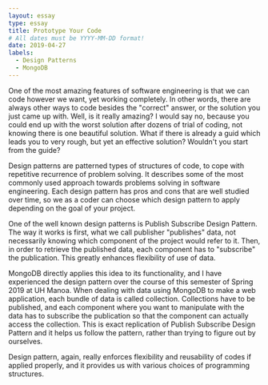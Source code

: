 ```yaml
---
layout: essay
type: essay
title: Prototype Your Code
# All dates must be YYYY-MM-DD format!
date: 2019-04-27
labels:
  - Design Patterns
  - MongoDB
---
```


One of the most amazing features of software engineering is that we can code however we want, yet working completely. In other words, there are always other ways to code besides the "correct" answer, or the solution you just came up with. Well, is it really amazing? I would say no, because you could end up with the worst solution after dozens of trial of coding, not knowing there is one beautiful solution. What if there is already a guid which leads you to very rough, but yet an effective solution? Wouldn't you start from the guide?

Design patterns are patterned types of structures of code, to cope with repetitive recurrence of problem solving. It describes some of the most commonly used approach towards problems solving in software engineering. Each design pattern has pros and cons that are well studied over time, so we as a coder can choose which design pattern to apply depending on the goal of your project. 

One of the well known design patterns is Publish Subscribe Design Pattern. The way it works is first, what we call publisher "publishes" data, not necessarily knowing which component of the project would refer to it. Then, in order to retrieve the published data, each component has to "subscribe" the publication. This greatly enhances flexibility of use of data. 

MongoDB directly applies this idea to its functionality, and I have experienced the design pattern over the course of this semester of Spring 2019 at UH Manoa. When dealing with data using MongoDB to make a web application, each bundle of data is called collection. Collections have to be published, and each component where you want to manipulate with the data has to subscribe the publication so that the component can actually access the collection. This is exact replication of Publish Subscribe Design Pattern and it helps us follow the pattern, rather than trying to figure out by ourselves.

Design pattern, again, really enforces flexibility and reusability of codes if applied properly, and it provides us with various choices of programming structures.